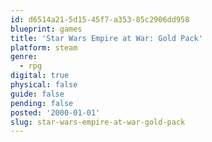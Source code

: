 ```yaml
---
id: d6514a21-5d15-45f7-a353-85c2906dd958
blueprint: games
title: 'Star Wars Empire at War: Gold Pack'
platform: steam
genre:
  - rpg
digital: true
physical: false
guide: false
pending: false
posted: '2000-01-01'
slug: star-wars-empire-at-war-gold-pack
---
```

